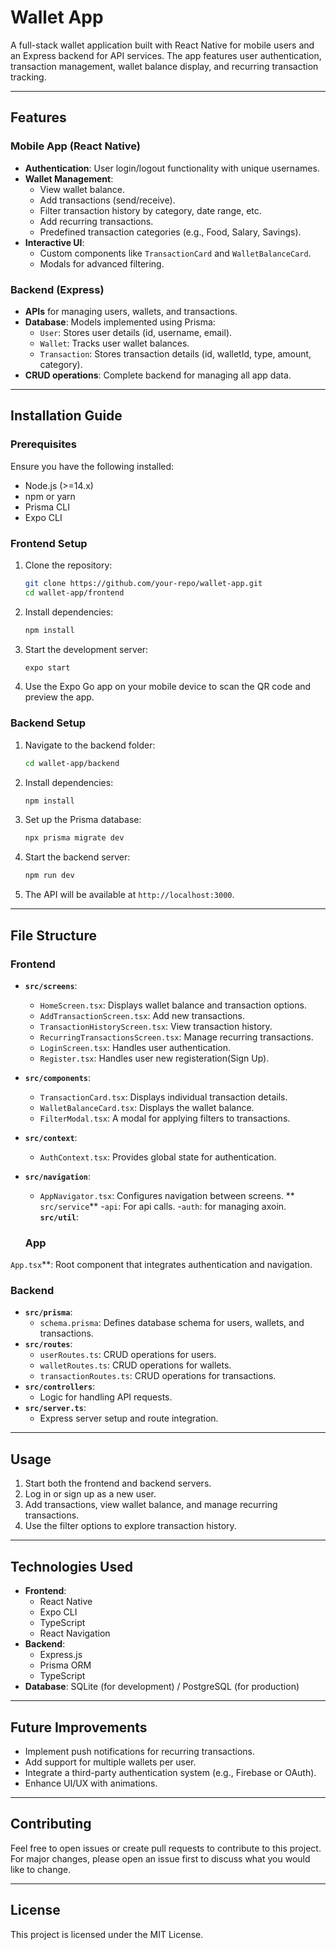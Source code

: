 # Wallet App

A full-stack wallet application built with React Native for mobile users and an Express backend for API services. The app features user authentication, transaction management, wallet balance display, and recurring transaction tracking.

---

## Features

### Mobile App (React Native)
- **Authentication**: User login/logout functionality with unique usernames.
- **Wallet Management**:
  - View wallet balance.
  - Add transactions (send/receive).
  - Filter transaction history by category, date range, etc.
  - Add recurring transactions.
  - Predefined transaction categories (e.g., Food, Salary, Savings).
- **Interactive UI**:
  - Custom components like `TransactionCard` and `WalletBalanceCard`.
  - Modals for advanced filtering.

### Backend (Express)
- **APIs** for managing users, wallets, and transactions.
- **Database**: Models implemented using Prisma:
  - `User`: Stores user details (id, username, email).
  - `Wallet`: Tracks user wallet balances.
  - `Transaction`: Stores transaction details (id, walletId, type, amount, category).
- **CRUD operations**: Complete backend for managing all app data.

---

## Installation Guide

### Prerequisites
Ensure you have the following installed:
- Node.js (>=14.x)
- npm or yarn
- Prisma CLI
- Expo CLI

### Frontend Setup

1. Clone the repository:
   ```bash
   git clone https://github.com/your-repo/wallet-app.git
   cd wallet-app/frontend
   ```

2. Install dependencies:
   ```bash
   npm install
   ```

3. Start the development server:
   ```bash
   expo start
   ```

4. Use the Expo Go app on your mobile device to scan the QR code and preview the app.

### Backend Setup

1. Navigate to the backend folder:
   ```bash
   cd wallet-app/backend
   ```

2. Install dependencies:
   ```bash
   npm install
   ```

3. Set up the Prisma database:
   ```bash
   npx prisma migrate dev
   ```

4. Start the backend server:
   ```bash
   npm run dev
   ```

5. The API will be available at `http://localhost:3000`.

---

## File Structure

### Frontend
- **`src/screens`**:
  - `HomeScreen.tsx`: Displays wallet balance and transaction options.
  - `AddTransactionScreen.tsx`: Add new transactions.
  - `TransactionHistoryScreen.tsx`: View transaction history.
  - `RecurringTransactionsScreen.tsx`: Manage recurring transactions.
  - `LoginScreen.tsx`: Handles user authentication.
  - `Register.tsx`: Handles user new registeration(Sign Up).
- **`src/components`**:
  - `TransactionCard.tsx`: Displays individual transaction details.
  - `WalletBalanceCard.tsx`: Displays the wallet balance.
  - `FilterModal.tsx`: A modal for applying filters to transactions.
- **`src/context`**:
  - `AuthContext.tsx`: Provides global state for authentication.
- **`src/navigation`**:
  - `AppNavigator.tsx`: Configures navigation between screens.
  ** `src/service`**
    -`api`: For api calls.
    -`auth`: for managing axoin.
  **`src/util`**:
    
  ### App
`App.tsx`**: Root component that integrates authentication and navigation.

### Backend
- **`src/prisma`**:
  - `schema.prisma`: Defines database schema for users, wallets, and transactions.
- **`src/routes`**:
  - `userRoutes.ts`: CRUD operations for users.
  - `walletRoutes.ts`: CRUD operations for wallets.
  - `transactionRoutes.ts`: CRUD operations for transactions.
- **`src/controllers`**:
  - Logic for handling API requests.
- **`src/server.ts`**:
  - Express server setup and route integration.

---

## Usage
1. Start both the frontend and backend servers.
2. Log in or sign up as a new user.
3. Add transactions, view wallet balance, and manage recurring transactions.
4. Use the filter options to explore transaction history.

---

## Technologies Used
- **Frontend**:
  - React Native
  - Expo CLI
  - TypeScript
  - React Navigation
- **Backend**:
  - Express.js
  - Prisma ORM
  - TypeScript
- **Database**: SQLite (for development) / PostgreSQL (for production)

---

## Future Improvements
- Implement push notifications for recurring transactions.
- Add support for multiple wallets per user.
- Integrate a third-party authentication system (e.g., Firebase or OAuth).
- Enhance UI/UX with animations.

---

## Contributing
Feel free to open issues or create pull requests to contribute to this project. For major changes, please open an issue first to discuss what you would like to change.

---

## License
This project is licensed under the MIT License.

